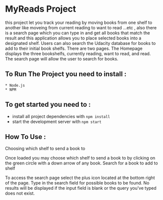 # MyReads Project
this project let you track your reading by moving books from one shelf to another like moveing from current reading to want to read ...etc , also there is a search page which you can type in and get all books that match the result and this application allows you to place selected books into a designated shelf. Users can also search the Udacity database for books to add to their initial book shelfs. There are two pages. The Homepage displays the three bookshelfs, currently reading, want to read, and read. The search page will allow the user to search for books.

## To Run The Project you need to install :
    * Node.js
    * NPM


## To get started you need to :

* install all project dependencies with `npm install`
* start the development server with `npm start`

## How To Use :
Choosing which shelf to send a book to

Once loaded you may choose which shelf to send a book to by clicking on the green circle with a down arrow of any book.
Search for a book to add to shelf

To access the search page select the plus icon located at the bottom right of the page. Type in the search field for possible books to be found. No results will be displayed if the input field is blank or the query you've typed does not exist.

